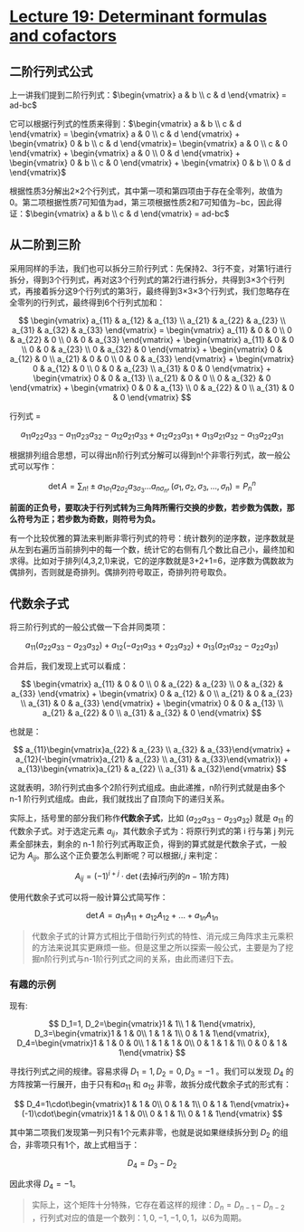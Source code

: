 # [Lecture 19: Determinant formulas and cofactors](https://ocw.mit.edu/courses/18-06-linear-algebra-spring-2010/resources/lecture-19-determinant-formulas-and-cofactors/)

## **二阶行列式公式**

上一讲我们提到二阶行列式：$\begin{vmatrix} 
a & b \\
c & d
\end{vmatrix} = ad-bc$

它可以根据行列式的性质来得到：$\begin{vmatrix} 
a & b \\
c & d
\end{vmatrix} = 
\begin{vmatrix}
a & 0 \\
c & d
\end{vmatrix} +
\begin{vmatrix}
0 & b \\
c & d
\end{vmatrix}= \begin{vmatrix}
a & 0 \\
c & 0
\end{vmatrix} +
\begin{vmatrix}
a & 0 \\
0 & d
\end{vmatrix} +
\begin{vmatrix}
0 & b \\
c & 0
\end{vmatrix} +
\begin{vmatrix}
0 & b \\
0 & d
\end{vmatrix}$

根据性质3分解出2×2个行列式，其中第一项和第四项由于存在全零列，故值为0。第二项根据性质7可知值为ad，第三项根据性质2和7可知值为−bc，因此得证：$\begin{vmatrix}
a & b \\
c & d
\end{vmatrix} = ad-bc$

## **从二阶到三阶**

采用同样的手法，我们也可以拆分三阶行列式：先保持2、3行不变，对第1行进行拆分，得到3个行列式，再对这3个行列式的第2行进行拆分，共得到3×3个行列式，再接着拆分这9个行列式的第3行，最终得到3×3×3个行列式，我们忽略存在全零列的行列式，最终得到6个行列式加和：

$$
\begin{vmatrix} 
a_{11} & a_{12} & a_{13} \\
a_{21} & a_{22} & a_{23} \\
a_{31} & a_{32} & a_{33}
\end{vmatrix} = 
\begin{vmatrix}
a_{11} & 0 & 0 \\
0 & a_{22} & 0 \\
0 & 0 & a_{33}
\end{vmatrix} +
\begin{vmatrix}
a_{11} & 0 & 0 \\
0 & 0 & a_{23} \\
0 & a_{32} & 0
\end{vmatrix} +
\begin{vmatrix}
0 & a_{12} & 0 \\
a_{21} & 0 & 0 \\
0 & 0 & a_{33}
\end{vmatrix} +
\begin{vmatrix}
0 & a_{12} & 0 \\
0 & 0 & a_{23} \\
a_{31} & 0 & 0
\end{vmatrix} +
\begin{vmatrix}
0 & 0 & a_{13} \\
a_{21} & 0 & 0 \\
0 & a_{32} & 0
\end{vmatrix} +
\begin{vmatrix}
0 & 0 & a_{13} \\
0 & a_{22} & 0 \\
a_{31} & 0 & 0
\end{vmatrix}
$$

行列式 = 

$$
a_{11}a_{22}a_{33} - a_{11}a_{23}a_{32} - a_{12}a_{21}a_{33} + a_{12}a_{23}a_{31} + a_{13}a_{21}a_{32} - a_{13}a_{22}a_{31}
$$

根据排列组合思想，可以得出n阶行列式分解可以得到n!个非零行列式，故一般公式可以写作：

$$
\det A = \sum_{n!} \pm a_{1\sigma_1}a_{2\sigma_2}a_{3\sigma_3}...a_{n\sigma_n}, (\sigma_1,\sigma_2,\sigma_3,...,\sigma_n)=P_n^n
$$

**前面的正负号，要取决于行列式转为三角阵所需行交换的步数，若步数为偶数，那么符号为正；若步数为奇数，则符号为负。**

有一个比较优雅的算法来判断非零行列式的符号：统计数列的逆序数，逆序数就是从左到右遍历当前排列中的每一个数，统计它的右侧有几个数比自己小，最终加和求得。比如对于排列(4,3,2,1)来说，它的逆序数就是3+2+1=6，逆序数为偶数故为偶排列，否则就是奇排列。偶排列符号取正，奇排列符号取负。

## **代数余子式**

将三阶行列式的一般公式做一下合并同类项：

$$
a_{11}(a_{22}a_{33}-a_{23}a_{32})+a_{12}(-a_{21}a_{33}+a_{23}a_{32})+a_{13}(a_{21}a_{32}-a_{22}a_{31})
$$

合并后，我们发现上式可以看成：

$$
\begin{vmatrix} 
a_{11} & 0 & 0 \\
0 & a_{22} & a_{23} \\
0 & a_{32} & a_{33}
\end{vmatrix} +
\begin{vmatrix}
0 & a_{12} & 0 \\
a_{21} & 0 & a_{23} \\
a_{31} & 0 & a_{33}
\end{vmatrix} +
\begin{vmatrix}
0 & 0 & a_{13} \\
a_{21} & a_{22} & 0 \\
a_{31} & a_{32} & 0
\end{vmatrix}
$$

也就是：

$$
a_{11}\begin{vmatrix}a_{22} & a_{23} \\ a_{32} & a_{33}\end{vmatrix} + a_{12}(-\begin{vmatrix}a_{21} & a_{23} \\ a_{31} & a_{33}\end{vmatrix}) + a_{13}\begin{vmatrix}a_{21} & a_{22} \\ a_{31} & a_{32}\end{vmatrix}
$$

这就表明，3阶行列式由多个2阶行列式组成。由此递推，n阶行列式就是由多个 n-1 阶行列式组成。由此，我们就找出了自顶向下的递归关系。

实际上，括号里的部分我们称作**代数余子式**，比如 $(a_{22}a_{33}-a_{23}a_{32})$ 就是 $a_{11}$ 的代数余子式。对于选定元素 $a_{ij}$，其代数余子式为：将原行列式的第 i 行与第 j 列元素全部抹去，剩余的 n-1 阶行列式再取正负，得到的算式就是代数余子式，一般记为 $A_{ij}$。那么这个正负要怎么判断呢？可以根据$i,j$ 来判定：

$$
A_{ij}=(-1)^{i+j}\cdot\det(\text{去掉}i\text{行}j\text{列的}n-1\text{阶方阵})
$$

使用代数余子式可以将一般计算公式简写作：

$$
\det A = a_{11}A_{11}+a_{12}A_{12}+...+a_{1n}A_{1n}
$$

> 代数余子式的计算方式相比于借助行列式的特性、消元成三角阵求主元乘积的方法来说其实更麻烦一些。但是这里之所以探索一般公式，主要是为了挖掘n阶行列式与n-1阶行列式之间的关系，由此而递归下去。
> 

### **有趣的示例**

现有:

$$
D_1=1, D_2=\begin{vmatrix}1 & 1\\ 1 & 1\end{vmatrix}, D_3=\begin{vmatrix}1 & 1 & 0\\ 1 & 1 & 1\\ 0 & 1 & 1\end{vmatrix}, D_4=\begin{vmatrix}1 & 1 & 0 & 0\\ 1 & 1 & 1 & 0\\ 0 & 1 & 1 & 1\\ 0 & 0 & 1 & 1\end{vmatrix}
$$

寻找行列式之间的规律。容易求得 $D_1=1, D_2=0, D_3=-1$ 。我们可以发现 $D_4$ 的方阵按第一行展开，由于只有和$a_{11}$ 和 $a_{12}$ 非零，故拆分成代数余子式的形式有：

$$
D_4=1\cdot\begin{vmatrix}1 & 1 & 0\\ 0 & 1 & 1\\ 0 & 1 & 1\end{vmatrix}+(-1)\cdot\begin{vmatrix}1 & 1 & 0\\ 0 & 1 & 1\\ 0 & 1 & 1\end{vmatrix}
$$

其中第二项我们发现第一列只有1个元素非零，也就是说如果继续拆分到 $D_2$ 的组合，非零项只有1个，故上式相当于：

$$
D_4=D_3-D_2
$$

因此求得 $D_4=-1$。

> 实际上，这个矩阵十分特殊，它存在着这样的规律：$D_n=D_{n-1}-D_{n-2}$ ，行列式对应的值是一个数列：$1,0,-1,-1,0,1$，以6为周期。
>